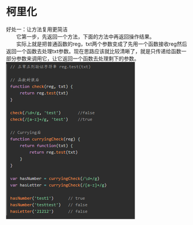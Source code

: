 # 柯里化
好处一：让方法复用更简洁  
&emsp;&emsp;它第一步，先返回一个方法，下面的方法中再返回操作结果。  
&emsp;&emsp;实际上就是把普通函数的reg，txt两个参数变成了先用一个函数接收reg然后返回一个函数去处理txt参数。现在思路应该就比较清晰了，就是只传递给函数一部分参数来调用它，让它返回一个函数去处理剩下的参数。  
![image](./assets/ke-1.png) 